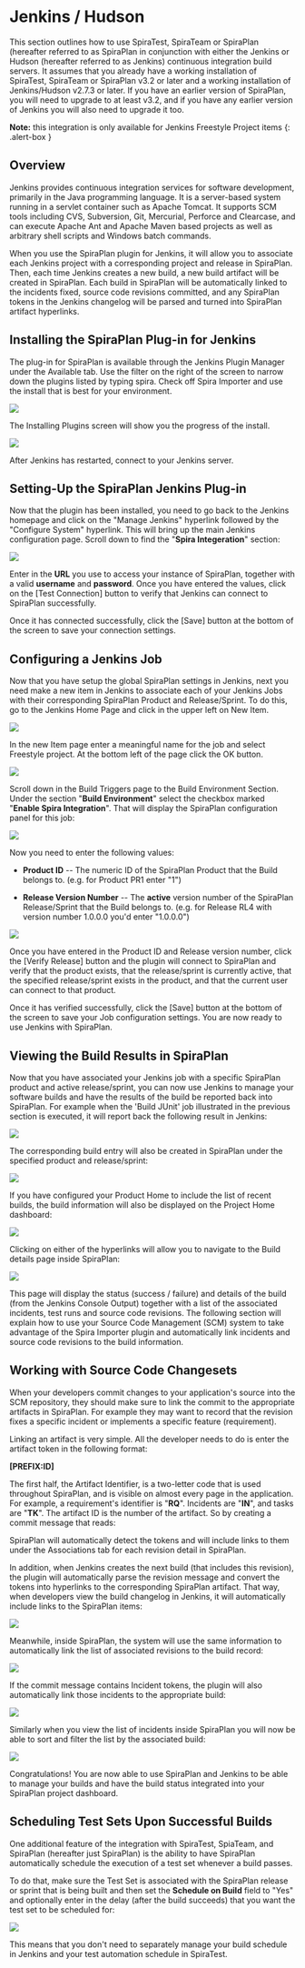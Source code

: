 # Jenkins / Hudson

This section outlines how to use SpiraTest, SpiraTeam or SpiraPlan (hereafter referred to as SpiraPlan in conjunction with either the Jenkins or Hudson (hereafter referred to as Jenkins) continuous integration build servers. It assumes that you already have a working installation of SpiraTest, SpiraTeam or SpiraPlan v3.2 or later and a working installation of Jenkins/Hudson v2.7.3 or later. If you have an earlier version of SpiraPlan, you will need to upgrade to at least v3.2, and if you have any earlier version of Jenkins you will also need to upgrade it too.

**Note:** this integration is only available for Jenkins Freestyle Project items
{: .alert-box }


## Overview

Jenkins provides continuous integration services for software development, primarily in the Java programming language. It is a server-based system running in a servlet container such as Apache Tomcat. It supports SCM tools including CVS, Subversion, Git, Mercurial, Perforce and Clearcase, and can execute Apache Ant and Apache Maven based projects as well as arbitrary shell scripts and Windows batch commands.

When you use the SpiraPlan plugin for Jenkins, it will allow you to associate each Jenkins project with a corresponding project and release in SpiraPlan. Then, each time Jenkins creates a new build, a new build artifact will be created in SpiraPlan. Each build in SpiraPlan will be automatically linked to the incidents fixed, source code revisions committed, and any SpiraPlan tokens in the Jenkins changelog will be parsed and turned into SpiraPlan artifact hyperlinks.


## Installing the SpiraPlan Plug-in for Jenkins

The plug-in for SpiraPlan is available through the Jenkins Plugin Manager under the Available tab. Use the filter on the right of the screen to narrow down the plugins listed by typing spira. Check off Spira Importer and use the install that is best for your environment.

![](img/Jenkins__Hudson_4.png)

The Installing Plugins screen will show you the progress of  the install.

![](img/Jenkins__Hudson_7.png)

After Jenkins has restarted, connect to your Jenkins server.


## Setting-Up the SpiraPlan Jenkins Plug-in

Now that the plugin has been installed, you need to go back to the Jenkins homepage and click on the "Manage Jenkins" hyperlink followed by the "Configure System" hyperlink. This will bring up the main Jenkins configuration page. Scroll down to find the "**Spira Integeration**" section:

![](img/Jenkins__Hudson_8.png)

Enter in the **URL** you use to access your instance of SpiraPlan, together with a valid **username** and **password**. Once you have entered the values, click on the \[Test Connection\] button to verify that Jenkins can connect to SpiraPlan successfully.

Once it has connected successfully, click the \[Save\] button at the bottom of the screen to save your connection settings.


## Configuring a Jenkins Job

Now that you have setup the global SpiraPlan settings in Jenkins, next you need make a new item in Jenkins to associate each of your Jenkins Jobs with their corresponding SpiraPlan Product and Release/Sprint. To do this,  go to the Jenkins Home Page and click in the upper left on New Item.

![](img/Jenkins__Hudson_2.png)

In the new Item page enter a meaningful name for the job and select Freestyle project.  At the bottom left of the page click the OK button.

![](img/Jenkins__Hudson_3.png)

Scroll down in the Build Triggers page to the Build Environment Section. Under the section "**Build Environment**" select the checkbox marked "**Enable Spira Integration**". That will display the SpiraPlan configuration panel for this job:

![](img/Jenkins__Hudson_9.png)

Now you need to enter the following values:

-   **Product ID** -- The numeric ID of the SpiraPlan Product that the Build belongs to. (e.g. for Product PR1 enter "1")

-   **Release Version Number** -- The **active** version number of the SpiraPlan Release/Sprint that the Build belongs to. (e.g. for Release RL4 with version number 1.0.0.0 you'd enter "1.0.0.0")

![](img/Jenkins__Hudson_10.png)

Once you have entered in the Product ID and Release version number, click the \[Verify Release\] button and the plugin will connect to SpiraPlan and verify that the product exists, that the release/sprint is currently active, that the specified release/sprint exists in the product, and that the current user can connect to that product.

Once it has verified successfully, click the \[Save\] button at the bottom of the screen to save your Job configuration settings. You are now ready to use Jenkins with SpiraPlan.


## Viewing the Build Results in SpiraPlan

Now that you have associated your Jenkins job with a specific SpiraPlan product and active release/sprint, you can now use Jenkins to manage your software builds and have the results of the build be reported back into SpiraPlan. For example when the 'Build JUnit' job illustrated in the previous section is executed, it will report back the following result in Jenkins:

![](img/Jenkins__Hudson_11.png)

The corresponding build entry will also be created in SpiraPlan under the specified product and release/sprint:

![](img/Jenkins__Hudson_12.png)

If you have configured your Product Home to include the list of recent builds, the build information will also be displayed on the Project Home dashboard:

![](img/Jenkins__Hudson_13.png)

Clicking on either of the hyperlinks will allow you to navigate to the Build details page inside SpiraPlan:

![](img/Jenkins__Hudson_14.png)

This page will display the status (success / failure) and details of the build (from the Jenkins Console Output) together with a list of the associated incidents, test runs and source code revisions. The following section will explain how to use your Source Code Management (SCM) system to take advantage of the Spira Importer plugin and automatically link incidents and source code revisions to the build information.


## Working with Source Code Changesets

When your developers commit changes to your application's source into the SCM repository, they should make sure to link the commit to the appropriate artifacts in SpiraPlan. For example they may want to record that the revision fixes a specific incident or implements a specific feature (requirement).

Linking an artifact is very simple. All the developer needs to do is enter the artifact token in the following format:

**\[PREFIX:ID\]**

The first half, the Artifact Identifier, is a two-letter code that is used throughout SpiraPlan, and is visible on almost every page in the application. For example, a requirement's identifier is "**RQ**". Incidents are "**IN**", and tasks are "**TK**". The artifact ID is the number of the artifact. So by creating a commit message that reads:

SpiraPlan will automatically detect the tokens and will include links to them under the Associations tab for each revision detail in SpiraPlan.

In addition, when Jenkins creates the next build (that includes this revision), the plugin will automatically parse the revision message and convert the tokens into hyperlinks to the corresponding SpiraPlan artifact. That way, when developers view the build changelog in Jenkins, it will automatically include links to the SpiraPlan items:

![](img/Jenkins__Hudson_15.png)

Meanwhile, inside SpiraPlan, the system will use the same information to automatically link the list of associated revisions to the build record:

![](img/Jenkins__Hudson_16.png)

If the commit message contains Incident tokens, the plugin will also automatically link those incidents to the appropriate build:

![](img/Jenkins__Hudson_17.png)

Similarly when you view the list of incidents inside SpiraPlan you will now be able to sort and filter the list by the associated build:

![](img/Jenkins__Hudson_18.png)

Congratulations! You are now able to use SpiraPlan and Jenkins to be able to manage your builds and have the build status integrated into your SpiraPlan project dashboard.


## Scheduling Test Sets Upon Successful Builds

One additional feature of the integration with SpiraTest, SpiaTeam, and SpiraPlan (hereafter just SpiraPlan) is the ability to have SpiraPlan automatically schedule the execution of a test set whenever a build passes.

To do that, make sure the Test Set is associated with the SpiraPlan release or sprint that is being built and then set the **Schedule on Build** field to "Yes" and optionally enter in the delay (after the build succeeds) that you want the test set to be scheduled for:

![](img/Jenkins__Hudson_19.png)

This means that you don't need to separately manage your build schedule in Jenkins and your test automation schedule in SpiraTest.

